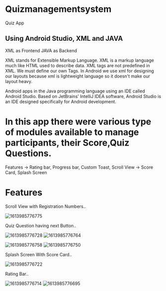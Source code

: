 # Quizmanagementsystem
  Quiz App

## Using Android Studio, XML and JAVA

XML as Frontend
JAVA as Backend

XML stands for Extensible Markup Language. XML is a markup language much like HTML used to describe data. XML tags are not predefined in XML. We must define our own Tags.
In Android we use xml for designing our layouts because xml is lightweight language so it doesn't make our layout heavy.

Android apps in the Java programming language using an IDE called Android Studio. Based on JetBrains' IntelliJ IDEA software, Android Studio is an IDE designed specifically for Android development.

# In this app there were various type of modules available to manage participants, their Score,Quiz Questions.
Features -> Rating bar, Progress bar, Custom Toast, Scroll View
         -> Score Card, Splash Screen 

# Features
 
 Scroll View with Registration Numbers..
 
![1613985776775](https://user-images.githubusercontent.com/62341045/122963270-bda88500-d3a3-11eb-8073-1faaab88f7bc.jpg)

Quiz Question having next Button..

![1613985776728](https://user-images.githubusercontent.com/62341045/122963408-dd3fad80-d3a3-11eb-9f36-247a7b9d965d.jpg)
![1613985776764](https://user-images.githubusercontent.com/62341045/122963528-fb0d1280-d3a3-11eb-952c-b57f772a6231.jpg)


![1613985776758](https://user-images.githubusercontent.com/62341045/122963554-019b8a00-d3a4-11eb-9d6f-f45900c9b514.jpg)
![1613985776750](https://user-images.githubusercontent.com/62341045/122963588-09f3c500-d3a4-11eb-970c-b03288834446.jpg)

Splash Screen With Score Card..

![1613985776722](https://user-images.githubusercontent.com/62341045/122963648-1b3cd180-d3a4-11eb-8421-f77d221bfba3.jpg)

Rating Bar..

![1613985776714](https://user-images.githubusercontent.com/62341045/122963687-22fc7600-d3a4-11eb-9939-98b6066f7a04.jpg)
![1613985776695](https://user-images.githubusercontent.com/62341045/122963769-36a7dc80-d3a4-11eb-8a57-888ece719043.jpg)

         

         
